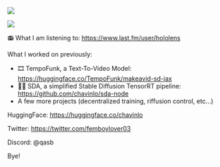 ![](https://komarev.com/ghpvc/?username=chavinlo)

![](https://github-readme-stats.vercel.app/api?username=chavinlo&show_icons=true&theme=neon&rank_icon=github)

📻 What I am listening to: https://www.last.fm/user/hololens

What I worked on previously:

- 🎞️ TempoFunk, a Text-To-Video Model: https://huggingface.co/TempoFunk/makeavid-sd-jax
- 🏃💨 SDA, a simplified Stable Diffusion TensorRT pipeline: https://github.com/chavinlo/sda-node
- A few more projects (decentralized training, riffusion control, etc...)

HuggingFace: https://huggingface.co/chavinlo

Twitter: https://twitter.com/femboylover03

Discord: @qasb

Bye!


